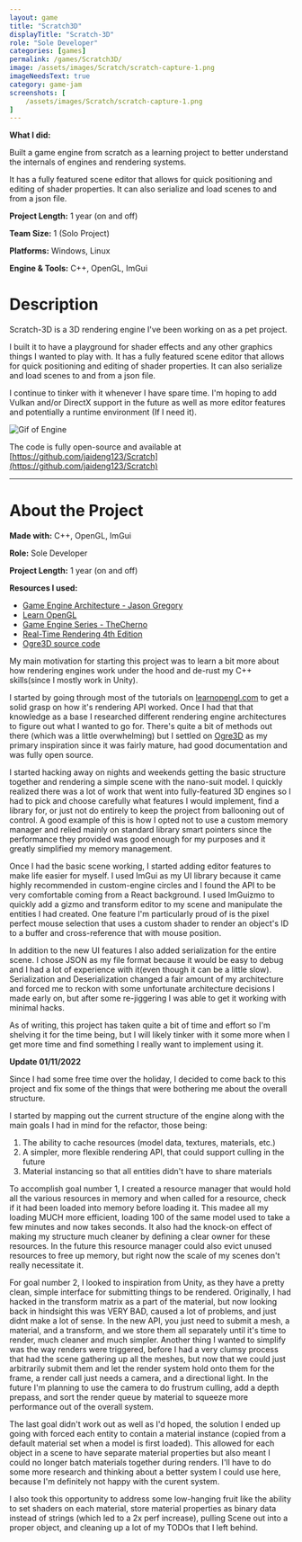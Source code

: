 ```yaml
---
layout: game
title: "Scratch3D"
displayTitle: "Scratch-3D"
role: "Sole Developer"
categories: [games]
permalink: /games/Scratch3D/
image: /assets/images/Scratch/scratch-capture-1.png
imageNeedsText: true
category: game-jam
screenshots: [
    /assets/images/Scratch/scratch-capture-1.png
]
---
```


**What I did:**

Built a game engine from scratch as a learning project to better understand the internals of engines and rendering systems.

It has a fully featured scene editor that allows for quick positioning and editing of shader properties. It can also serialize and load scenes to and from a json file.

**Project Length:** 1 year (on and off)

**Team Size:** 1 (Solo Project)

**Platforms:** Windows, Linux

**Engine & Tools:** C++, OpenGL, ImGui
<!--more-->
# Description
Scratch-3D is a 3D rendering engine I've been working on as a pet project.

I built it to have a playground for shader effects and any other graphics things I wanted to play with. It has a fully featured scene editor that allows for quick positioning and editing of shader properties. It can also serialize and load scenes to and from a json file.

I continue to tinker with it whenever I have spare time. I'm hoping to add Vulkan and/or DirectX support in the future as well as more editor features and potentially a runtime environment (If I need it).

![Gif of Engine](/assets/images/Scratch/Scratch3D.gif)

The code is fully open-source and available at [https://github.com/jaideng123/Scratch](https://github.com/jaideng123/Scratch)

---
# About the Project
**Made with:** C++, OpenGL, ImGui

**Role:** Sole Developer

**Project Length:** 1 year (on and off)

**Resources I used:**
* [Game Engine Architecture - Jason Gregory](https://www.gameenginebook.com/)
* [Learn OpenGL](https://learnopengl.com/)
* [Game Engine Series - TheCherno](https://www.youtube.com/watch?v=JxIZbV_XjAs&list=PLlrATfBNZ98dC-V-N3m0Go4deliWHPFwT)
* [Real-Time Rendering 4th Edition](https://www.realtimerendering.com/)
* [Ogre3D source code](https://github.com/OGRECave/ogre)

My main motivation for starting this project was to learn a bit more about how rendering engines work under the hood and de-rust my C++ skills(since I mostly work in Unity).

I started by going through most of the tutorials on [learnopengl.com](learnopengl.com/) to get a solid grasp on how it's rendering API worked. Once I had that that knowledge as a base I researched different rendering engine architectures to figure out what I wanted to go for. There's quite a bit of methods out there (which was a little overwhelming) but I settled on [Ogre3D](ogre3d.org/) as my primary inspiration since it was fairly mature, had good documentation and was fully open source.

I started hacking away on nights and weekends getting the basic structure together and rendering a simple scene with the nano-suit model. I quickly realized there was a lot of work that went into fully-featured 3D engines so I had to pick and choose carefully what features I would implement, find a library for, or just not do entirely to keep the project from ballooning out of control. A good example of this is how I opted not to use a custom memory manager and relied mainly on standard library smart pointers since the performance they provided was good enough for my purposes and it greatly simplified my memory management.

Once I had the basic scene working, I started adding editor features to make life easier for myself. I used ImGui as my UI library because it came highly recommended in custom-engine circles and I found the API to be very comfortable coming from a React background. I used ImGuizmo to quickly add a gizmo and transform editor to my scene and manipulate the entities I had created. One feature I'm particularly proud of is the pixel perfect mouse selection that uses a custom shader to render an object's ID to a buffer and cross-reference that with mouse position.

In addition to the new UI features I also added serialization for the entire scene. I chose JSON as my file format because it would be easy to debug and I had a lot of experience with it(even though it can be a little slow). Serialization and Deserialization changed a fair amount of my architecture and forced me to reckon with some unfortunate architecture decisions I made early on, but after some re-jiggering I was able to get it working with minimal hacks.

As of writing, this project has taken quite a bit of time and effort so I'm shelving it for the time being, but I will likely tinker with it some more when I get more time and find something I really want to implement using it.

**Update 01/11/2022**

Since I had some free time over the holiday, I decided to come back to this project and fix some of the things that were bothering me about the overall structure.

I started by mapping out the current structure of the engine along with the main goals I had in mind for the refactor, those being:
1. The ability to cache resources (model data, textures, materials, etc.)
2. A simpler, more flexible rendering API, that could support culling in the future
3. Material instancing so that all entities didn't have to share materials

To accomplish goal number 1, I created a resource manager that would hold all the various resources in memory and when called for a resource, check if it had been loaded into memory before loading it. This madee all my loading MUCH more efficient, loading 100 of the same model used to take a few minutes and now takes seconds. It also had the knock-on effect of making my structure much cleaner by defining a clear owner for these resources. In the future this resource manager could also evict unused resources to free up memory, but right now the scale of my scenes don't really necessitate it.

For goal number 2, I looked to inspiration from Unity, as they have a pretty clean, simple interface for submitting things to be rendered. Originally, I had hacked in the transform matrix as a part of the material, but now looking back in hindsight this was VERY BAD, caused a lot of problems, and just didnt make a lot of sense. In the new API, you just need to submit a mesh, a material, and a transform, and we store them all separately until it's time to render, much cleaner and much simpler. Another thing I wanted to simplify was the way renders were triggered, before I had a very clumsy process that had the scene gathering up all the meshes, but now that we could just arbitrarily submit them and let the render system hold onto them for the frame, a render call just needs a camera, and a directional light. In the future I'm planning to use the camera to do frustrum culling, add a depth prepass, and sort the render queue by material to squeeze more performance out of the overall system.

The last goal didn't work out as well as I'd hoped, the solution I ended up going with forced each entity to contain a material instance (copied from a default material set when a model is first loaded). This allowed for each object in a scene to have separate material properties but also meant I could no longer batch materials together during renders. I'll have to do some more research and thinking about a better system I could use here, because I'm definitely not happy with the curent system.

I also took this opportunity to address some low-hanging fruit like the ability to set shaders on each material, store material properties as binary data instead of strings (which led to a 2x perf increase), pulling Scene out into a proper object, and cleaning up a lot of my TODOs that I left behind.
